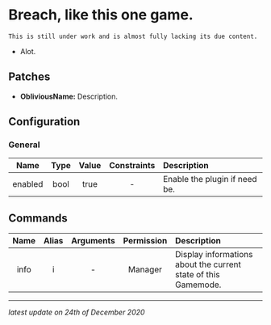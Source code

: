 # Breach, like this one game.

```This is still under work and is almost fully lacking its due content.```

* Alot.

## Patches

* **ObliviousName:** Description.

## Configuration

### General

Name | Type | Value | Constraints | Description
:---: | :---: | :---: | :---: | :------
enabled | bool | true | - | Enable the plugin if need be.

## Commands

Name | Alias | Arguments | Permission | Description
:---: | :---: | :---: | :---: | :------
info | i | - | Manager | Display informations about the current state of this Gamemode.

---

*latest update on 24th of December 2020*